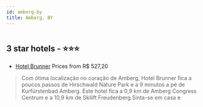 ```yaml
---
id: amberg-by
title: Amberg, BY
---
```


<center><img src="https://i.travelapi.com/hotels/1000000/330000/330000/329946/02ef30dd_z.jpg" alt="" /></center>


##  3 star hotels - ⭐️⭐️⭐️

-    [Hotel Brunner](https://www.hurb.com/br/aud/https://www.hurb.com/br/hotels/amberg/hotel-brunner-HT-1200?cmp=18055) Prices from R$ 527,20
   > Com ótima localização no coração de Amberg, Hotel Brunner fica a poucos passos de Hirschwald Nature Park e a 9 minutos a pé de Kurfürstenbad Amberg.  Este hotel fica a 0,9 km de Amberg Congress Centrum e a 10,9 km de Skilift Freudenberg.Sinta-se em casa e
